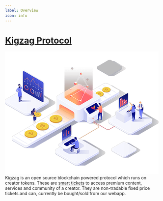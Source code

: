 ```yaml
---
label: Overview
icon: info
---
```


# [Kigzag Protocol](https://kigzag.com/)

![Smart Contract Flow Diagram](./assets/social_token_development1.png)
Kigzag is an open source blockchain powered protocol which runs on creator tokens. 
These are [smart tickets](./tokens/introduction) to access premium content, services and community of a creator. They are non-tradable fixed price tickets and can, currently be bought/sold from our webapp.


<!-- ## Documentation

White paper & Docs for Kigzag Protocol is currently under development.

## Tests

For tests please refer to [`README`](https://github.com/Kigzag/KigzagContractsV1/blob/main/test/README.md) from test folder. -->
